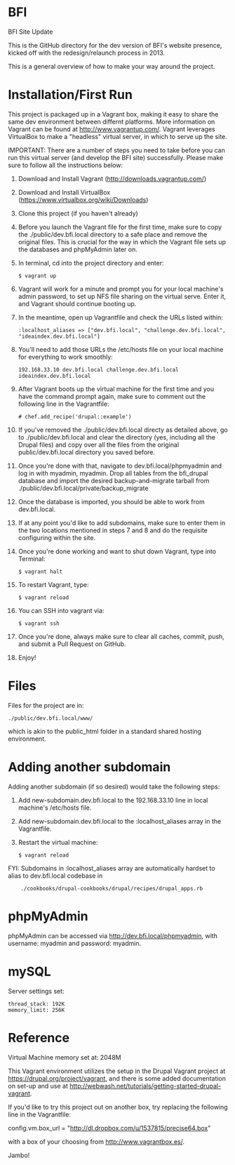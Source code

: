 BFI
===

BFI Site Update

This is the GitHub directory for the dev version of BFI's website presence, kicked off with the redesign/relaunch process in 2013.

This is a general overview of how to make your way around the project.

Installation/First Run
======================

This project is packaged up in a Vagrant box, making it easy to share the same dev environment between differnt platforms. More information on Vagrant can be found at http://www.vagrantup.com/. Vagrant leverages VirtualBox to make a "headless" virtual server, in which to serve up the site.

IMPORTANT: There are a number of steps you need to take before you can run this virtual server (and develop the BFI site) successfully. Please make sure to follow all the instructions below:

1.	Download and Install Vagrant (http://downloads.vagrantup.com/)
2.	Download and Install VirtualBox (https://www.virtualbox.org/wiki/Downloads)
3.	Clone this project (if you haven't already)
4.	Before you launch the Vagrant file for the first time, make sure to copy the ./public/dev.bfi.local directory to a safe place and remove the original files. This is crucial for the way in which the Vagrant file sets up the databases and phpMyAdmin later on.
5.	In terminal, cd into the project directory and enter:
	
		$ vagrant up

6.	Vagrant will work for a minute and prompt you for your local machine's admin password, to set up NFS file sharing on the virtual serve. Enter it, and Vagrant should continue booting up.
7.	In the meantime, open up Vagrantfile and check the URLs listed within:

		:localhost_aliases => ["dev.bfi.local", "challenge.dev.bfi.local", "ideaindex.dev.bfi.local"]

8.	You'll need to add those URLs the /etc/hosts file on your local machine for everything to work smoothly:
	
		192.168.33.10 dev.bfi.local challenge.dev.bfi.local ideaindex.dev.bfi.local

9.	After Vagrant boots up the virtual machine for the first time and you have the command prompt again, make sure to comment out the following line in the Vagrantfile:

		# chef.add_recipe('drupal::example')

10.	If you've removed the ./public/dev.bfi.local directy as detailed above, go to
./public/dev.bfi.local and clear the directory (yes, including all the Drupal files) and copy over all the files from the original public/dev.bfi.local directory you saved before.
10. Once you're done with that, navigate to dev.bfi.local/phpmyadmin and log in with myadmin, myadmin. Drop all tables from the bfi_drupal database and import the desired backup-and-migrate tarball from ./public/dev.bfi.local/private/backup_migrate
11. Once the database is imported, you should be able to work from dev.bfi.local.
12.	If at any point you'd like to add subdomains, make sure to enter them in the two locations mentioned in steps 7 and 8 and do the requisite configuring within the site.
13.	Once you're done working and want to shut down Vagrant, type into Terminal:

		$ vagrant halt

14.	To restart Vagrant, type:

		$ vagrant reload

15.	You can SSH into vagrant via:

		$ vagrant ssh

16.	Once you're done, always make sure to clear all caches, commit, push, and submit a Pull Request on GitHub.
17.	Enjoy!

Files
=====

Files for the project are in:

	./public/dev.bfi.local/www/

which is akin to the public_html folder in a standard shared hosting environment.

Adding another subdomain
===================

Adding another subdomain (if so desired) would take the following steps:

1.	Add new-subdomain.dev.bfi.local to the 192.168.33.10 line in local machine's /etc/hosts file.
2.	Add new-subdomain.dev.bfi.local to the :localhost_aliases array in the Vagrantfile.
3.	Restart the virtual machine:

		$ vagrant reload

FYI: Subdomains in :localhost_aliases array are automatically hardset to alias to dev.bfi.local codebase in

		./cookbooks/drupal-cookbooks/drupal/recipes/drupal_apps.rb

phpMyAdmin
==========

phpMyAdmin can be accessed via http://dev.bfi.local/phpmyadmin, with username: myadmin and password: myadmin.

mySQL
=====

Server settings set:

	thread_stack: 192K
	memory_limit: 256K

Reference
=========

Virtual Machine memory set at: 2048M

This Vagrant environment utilizes the setup in the Drupal Vagrant project at https://drupal.org/project/vagrant, and there is some added documentation on set-up and use at http://webwash.net/tutorials/getting-started-drupal-vagrant.

If you'd like to try this project out on another box, try replacing the following line in the Vagrantfile:

  config.vm.box_url = "http://dl.dropbox.com/u/1537815/precise64.box"

 with a box of your choosing from http://www.vagrantbox.es/.

Jambo!
